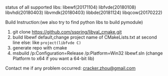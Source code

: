 status of all supported libs: 
libewf(20171104)  libfvde(20180108)  libvhdi(20180403)  libvmdk(20180403) libbde(20181124) libqcow(20170222)

Build Instruction:(we also try to find python libs to build pymodule)
1. git clone https://github.com/sspring/libyal_cmake.git 
2. build libewf default,change project name of CMakeLists.txt at second line else: like `project(libfvde C)`  
3. generate repo with cmake
4. msbuild /p:Configuration=Release /p:Platform=Win32 libewf.sln (change Platform to x64 if you want a 64-bit lib) 

Contact me if any problem occurred: cracker.zhou@gmail.com

